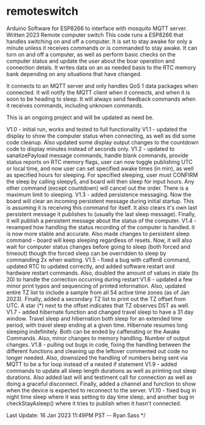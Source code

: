 # remoteswitch
Arduino Software for ESP8266 to interface with mosquito MQTT server. Written 2023
Remote computer switch
  This code runs a ESP8266 that handles switching on and off a computer. It is set to stay
  awake for only a minute unless it receives commands or is commanded to stay awake. 
  It can turn on and off a computer, as well as perform basic checks on the computer status
  and update the user about the boar operation and connection detals. It writes data on an 
  as needed basis to the RTC memory bank depending on any situations that have changed. 

  It connects to an MQTT server and only handles QoS 1 data packages when connected. It will
  notify the MQTT client when it connects, and when it is soon to be heading to sleep. It 
  will always send feedback commands when it receives commands, including unknown commands. 

  This is an ongoing project and will be updated as need be. 
  
  V1.0 - initial run, works and tested to full functionality
  V1.1 - updated the display to show the computer status when connecting, as well as did 
  some code cleanup. Also updated some display output changes to the countdown code to 
  display minutes instead of seconds only. 
  V1.2 - updated to sanatizePayload message commands, handle blank commands, provide status reports
  on RTC memory flags, user can now toggle publishing UTC or local time, and now user can 
  set specified awake times (in min), as well as specified hours for sleeping. For specified 
  sleeping, user must CONFIRM the sleep by calling sleepy5, and board will then sleep for
  input hours. Any other command (except countdown) will cancel out the order. There is a 
  maximum limit to sleeping. 
  V1.3 - added persistence messaging. Now the board will clear an incoming persistent message
  during initial startup. This is assuming it is receiving this command for itself. It also 
  clears it's own last persistent message it publishes to (usually the last sleep message). 
  Finally, it will publish a persistent message about the status of the computer. 
  V1.4 - revamped how handling the status recording of the computer is handled. it is now more stable
  and accurate. Also made changes to persistent sleep command - board will keep sleeping regardless 
  of resets. Now, it will also wait for computer status changes before going to sleep (both forced 
  and timeout) though the forced sleep can be overridden to sleep by commanding 2x when waiting. 
  V1.5 - fixed a bug with caffen8 command, updated RTC to updated correctly, and added software
  restart and hardware restart commands. Also, doubled the amount of values in state (to 20) to 
  handle the correction occurring during restart
  V1.6 - updated a few minor print typos and sequencing of printed information. Also, updated entire TZ
  list to include a sample from all 54 active time zones (as of Jan 2023). Finally, added a secondary
  TZ list to print out the TZ offset from UTC. A star (*) next to the offset indicates that TZ observes
  DST as well. 
  V1.7 - added hibernate function and changed travel sleep to have a 31 day window. Travel sleep and 
  hibernation both sleep for an extended time period, with travel sleep ending at a given time. Hibernate
  resumes long sleeping indefinitely. Both can be ended by caffenating or the Awake Commands. Also, minor 
  changes to memory handling. Number of output changes. 
  V1.8 - pulling out bugs in code, fixing the handling between the different functions and cleaning up 
  the leftover commented out code no longer needed. Also, downsized the handling of numbers being sent
  via MQTT to be a for loop instead of a nested if statement
  V1.9 - added commands to update all sleep length durations as well as printing out sleep durations. Also
  added last will and testiment call for connection as well as doing a graceful disconnect. Finally, added
  a channel and function to show when the device is expected to reconnect to the server. 
  V1.10 - fixed bug in night time sleep where it was setting to day time sleep, and another bug in 
  checkStayAsleep() where it tries to publish when it hasn't connected.

  Last Update: 16 Jan 2023 11:49PM PST -- Ryan Sass
  */
